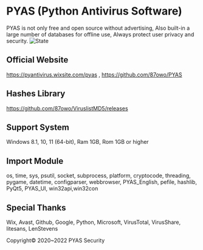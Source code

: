 # PYAS (Python Antivirus Software)
PYAS is not only free and open source without advertising, Also built-in a large number of databases for offline use, Always protect user privacy and security.
![State](https://user-images.githubusercontent.com/85057800/189531562-8bc656b7-c8ff-4c22-afd8-8c4ddf7c71f8.png)


## Official Website 
https://pyantivirus.wixsite.com/pyas , 
https://github.com/87owo/PYAS

## Hashes Library
https://github.com/87owo/ViruslistMD5/releases

## Support System
Windows 8.1, 10, 11 (64-bit), Ram 1GB, Rom 1GB or higher

## Import Module
os, time, sys, psutil, socket, subprocess, platform, cryptocode, threading, pygame, datetime, configparser, webbrowser, PYAS_English, pefile, hashlib, PyQt5, PYAS_UI, win32api,win32con

## Special Thanks
Wix, Avast, Github, Google, Python, Microsoft, VirusTotal, VirusShare, litesans, LenStevens

Copyright© 2020~2022 PYAS Security
